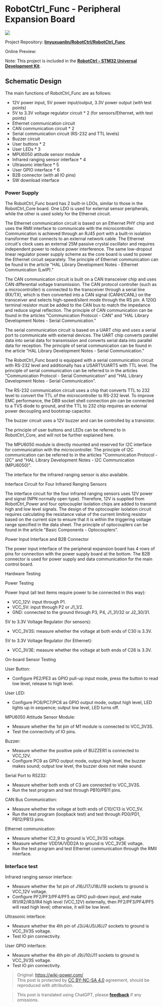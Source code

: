 # RobotCtrl_Func - Peripheral Expansion Board

![](https://img.wiki-power.com/d/wiki-media/img/20220527113505.png)

Project Repository: [**linyuxuanlin/RobotCtrl/RobotCtrl_Func**](https://github.com/linyuxuanlin/RobotCtrl/tree/main/RobotCtrl_MultiBoard_Project/RobotCtrl_Func)

Online Preview:

<div class="altium-iframe-viewer">
  <div
    class="altium-ecad-viewer"
    data-project-src="https://github.com/linyuxuanlin/RobotCtrl/raw/main/RobotCtrl_MultiBoard_Project/RobotCtrl_Func_V0.8B.zip"
  ></div>
</div>

Note: This project is included in the [**RobotCtrl - STM32 Universal Development Kit**](https://wiki-power.com/en/RobotCtrl-STM32%E9%80%9A%E7%94%A8%E5%BC%80%E5%8F%91%E5%A5%97%E4%BB%B6).

## Schematic Design

The main functions of RobotCtrl_Func are as follows:

- 12V power input, 5V power input/output, 3.3V power output (with test points)
- 5V to 3.3V voltage regulator circuit \* 2 (for sensors/Ethernet, with test points)
- Ethernet communication circuit
- CAN communication circuit \* 2
- Serial communication circuit (RS-232 and TTL levels)
- Buzzer circuit
- User buttons \* 2
- User LEDs \* 3
- MPU6050 attitude sensor module
- Infrared ranging sensor interface \* 4
- Ultrasonic interface \* 5
- User GPIO interface \* 6
- B2B connector (with all IO pins)
- SW download interface

### Power Supply

The RobotCtrl_Func board has 2 built-in LDOs, similar to those in the RobotCtrl_Core board. One LDO is used for external sensor peripherals, while the other is used solely for the Ethernet circuit.

The Ethernet communication circuit is based on an Ethernet PHY chip and uses the RMII interface to communicate with the microcontroller. Communication is achieved through an RJ45 port with a built-in isolation transformer that connects to an external network cable. The Ethernet circuit's clock uses an external 25M passive crystal oscillator and requires independent power to reduce power interference. The same low-dropout linear regulator power supply scheme as the core board is used to power the Ethernet circuit separately. The principle of Ethernet communication can be found in the article "HAL Library Development Notes - Ethernet Communication (LwIP)."

The CAN communication circuit is built on a CAN transceiver chip and uses CAN differential voltage transmission. The CAN protocol controller (such as a microcontroller) is connected to the transceiver through a serial line (RX/TX), which is then converted into a CAN signal (CANH/CANL) on the transceiver and selects high-speed/silent mode through the RS pin. A 120Ω terminal resistor must be added to the CAN bus to match the impedance and reduce signal reflection. The principle of CAN communication can be found in the articles "Communication Protocol - CAN" and "HAL Library Development Notes - Serial Communication."

The serial communication circuit is based on a UART chip and uses a serial port to communicate with external devices. The UART chip converts parallel data into serial data for transmission and converts serial data into parallel data for reception. The principle of serial communication can be found in the article "HAL Library Development Notes - Serial Communication."

The RobotCtrl_Func board is equipped with a serial communication circuit with RS-232 level and additionally has a USART1/UART5 with TTL level. The principle of serial communication can be referred to in the articles "Communication Protocol - Serial Communication" and "HAL Library Development Notes - Serial Communication".

The RS-232 communication circuit uses a chip that converts TTL to 232 level to convert the TTL of the microcontroller to RS-232 level. To improve EMC performance, the DB9 socket shell connection pin can be connected to a TVS diode to ground, and the TTL to 232 chip requires an external power decoupling and bootstrap capacitor.

The buzzer circuit uses a 12V buzzer and can be controlled by a transistor.

The principle of user buttons and LEDs can be referred to in RobotCtrl_Core, and will not be further explained here.

The MPU6050 module is directly mounted and reserved for I2C interface for communication with the microcontroller. The principle of I2C communication can be referred to in the articles "Communication Protocol - I2C" and "HAL Library Development Notes - I2C Communication (MPU6050)".

The interface for the infrared ranging sensor is also available.

Interface Circuit for Four Infrared Ranging Sensors

The interface circuit for the four infrared ranging sensors uses 12V power and signal (NPN normally open type). Therefore, 12V is supplied from RobotCtrl_Power and four optocoupler isolation chips are added to transmit high and low level signals. The design of the optocoupler isolation circuit requires calculating the resistance value of the current limiting resistor based on the current size to ensure that it is within the triggering voltage range specified in the data sheet. The principle of optocouplers can be found in the article "Basic Components - Optocouplers".

Power Input Interface and B2B Connector

The power input interface of the peripheral expansion board has 4 rows of pins for connection with the power supply board at the bottom. The B2B connector is used for power supply and data communication for the main control board.

Hardware Testing

Power Testing

Power Input (all test items require power to be connected in this way):

- VCC_12V: input through P1.
- VCC_5V: input through P2 or J1_1/2.
- GND: connected to the ground through P3, P4, J1_31/32 or J2_30/31.

5V to 3.3V Voltage Regulator (for sensors):

- VCC_3V3S: measure whether the voltage at both ends of C30 is 3.3V.

5V to 3.3V Voltage Regulator (for Ethernet):

- VCC_3V3E: measure whether the voltage at both ends of C26 is 3.3V.

On-board Sensor Testing

User Button:

- Configure PE2/PE3 as GPIO pull-up input mode, press the button to read low level, release to high level.

User LED:

- Configure PC6/PC7/PC8 as GPIO output mode, output high level, LED lights up in sequence; output low level, LED turns off.

MPU6050 Attitude Sensor Module:

- Measure whether the 1st pin of M1 module is connected to VCC_3V3S.
- Test the connectivity of IO pins.

Buzzer:

- Measure whether the positive pole of BUZZER1 is connected to VCC_12V.
- Configure PC9 as GPIO output mode, output high level, the buzzer makes sound; output low level, the buzzer does not make sound.

Serial Port to RS232:

- Measure whether both ends of C3 are connected to VCC_3V3S.
- Run the test program and test through PB10/PB11 pins.

CAN Bus Communication:

- Measure whether the voltage at both ends of C10/C13 is VCC_5V.
- Run the test program (loopback test) and test through PD0/PD1, PB12/PB13 pins.

Ethernet communication:

- Measure whether IC2_9 to ground is VCC_3V3S voltage.
- Measure whether VDD1A/VDD2A to ground is VCC_3V3E voltage.
- Run the test program and test Ethernet communication through the RMII interface.

### Interface test

Infrared ranging sensor interface:

- Measure whether the 1st pin of J16/J17/J18/J19 sockets to ground is VCC_12V voltage.
- Configure PF2/PF3/PF4/PF5 as GPIO pull-down input, and make IR1/IR2/IR3/IR4 high level (VCC_12V) externally, then PF2/PF3/PF4/PF5 will read high level; otherwise, it will be low level.

Ultrasonic interface:

- Measure whether the 4th pin of J3/J4/J5/J6/J7 sockets to ground is VCC_3V3S voltage.
- Test IO pin connectivity.

User GPIO interface:

- Measure whether the 4th pin of J9/J10/J11 sockets to ground is VCC_3V3S voltage.
- Test IO pin connectivity.

> Original: <https://wiki-power.com/>  
> This post is protected by [CC BY-NC-SA 4.0](https://creativecommons.org/licenses/by/4.0/deed.en) agreement, should be reproduced with attribution.

> This post is translated using ChatGPT, please [**feedback**](https://github.com/linyuxuanlin/Wiki_MkDocs/issues/new) if any omissions.
